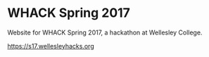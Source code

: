 # WHACK Spring 2017
Website for WHACK Spring 2017, a hackathon at Wellesley College.

https://s17.wellesleyhacks.org
